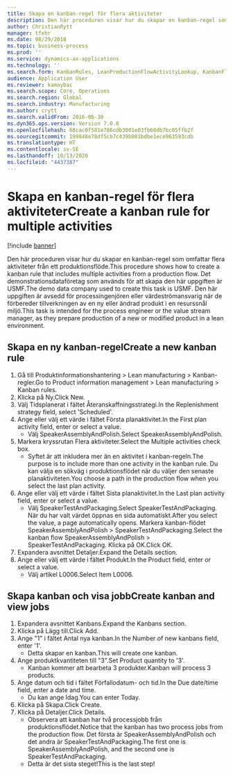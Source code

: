 ```yaml
---
title: Skapa en kanban-regel för flera aktiviteter
description: Den här proceduren visar hur du skapar en kanban-regel som omfattar flera aktiviteter från ett produktionsflöde.
author: ChristianRytt
manager: tfehr
ms.date: 08/29/2018
ms.topic: business-process
ms.prod: ''
ms.service: dynamics-ax-applications
ms.technology: ''
ms.search.form: KanbanRules, LeanProductionFlowActivityLookup, KanbanFlowSelection, InventItemIdLookupSimple, KanbanCreateScheduled, Kanban
audience: Application User
ms.reviewer: kamaybac
ms.search.scope: Core, Operations
ms.search.region: Global
ms.search.industry: Manufacturing
ms.author: crytt
ms.search.validFrom: 2016-06-30
ms.dyn365.ops.version: Version 7.0.0
ms.openlocfilehash: 68cac0f581e786cdb3801e03fb60db7bc05ffb2f
ms.sourcegitcommit: 199848e78df5cb7c439b001bdbe1ece963593cdb
ms.translationtype: HT
ms.contentlocale: sv-SE
ms.lasthandoff: 10/13/2020
ms.locfileid: "4437387"
---
```

# <a name="create-a-kanban-rule-for-multiple-activities"></a><span data-ttu-id="99396-103">Skapa en kanban-regel för flera aktiviteter</span><span class="sxs-lookup"><span data-stu-id="99396-103">Create a kanban rule for multiple activities</span></span>

[!include [banner](../../includes/banner.md)]

<span data-ttu-id="99396-104">Den här proceduren visar hur du skapar en kanban-regel som omfattar flera aktiviteter från ett produktionsflöde.</span><span class="sxs-lookup"><span data-stu-id="99396-104">This procedure shows how to create a kanban rule that includes multiple activities from a production flow.</span></span> <span data-ttu-id="99396-105">Det demonstrationsdataföretag som används för att skapa den här uppgiften är USMF.</span><span class="sxs-lookup"><span data-stu-id="99396-105">The demo data company used to create this task is USMF.</span></span> <span data-ttu-id="99396-106">Den här uppgiften är avsedd för processingenjören eller värdeströmansvarig när de förbereder tillverkningen av en ny eller ändrad produkt i en resurssnål miljö.</span><span class="sxs-lookup"><span data-stu-id="99396-106">This task is intended for the process engineer or the value stream manager, as they prepare production of a new or modified product in a lean environment.</span></span>


## <a name="create-a-new-kanban-rule"></a><span data-ttu-id="99396-107">Skapa en ny kanban-regel</span><span class="sxs-lookup"><span data-stu-id="99396-107">Create a new kanban rule</span></span>
1. <span data-ttu-id="99396-108">Gå till Produktinformationshantering > Lean manufacturing > Kanban-regler.</span><span class="sxs-lookup"><span data-stu-id="99396-108">Go to Product information management > Lean manufacturing > Kanban rules.</span></span>
2. <span data-ttu-id="99396-109">Klicka på Ny.</span><span class="sxs-lookup"><span data-stu-id="99396-109">Click New.</span></span>
3. <span data-ttu-id="99396-110">Välj Tidsplanerat i fältet Återanskaffningsstrategi.</span><span class="sxs-lookup"><span data-stu-id="99396-110">In the Replenishment strategy field, select 'Scheduled'.</span></span>
4. <span data-ttu-id="99396-111">Ange eller välj ett värde i fältet Första planaktivitet.</span><span class="sxs-lookup"><span data-stu-id="99396-111">In the First plan activity field, enter or select a value.</span></span>
    * <span data-ttu-id="99396-112">Välj SpeakerAssemblyAndPolish.</span><span class="sxs-lookup"><span data-stu-id="99396-112">Select SpeakerAssemblyAndPolish.</span></span>  
5. <span data-ttu-id="99396-113">Markera kryssrutan Flera aktiviteter.</span><span class="sxs-lookup"><span data-stu-id="99396-113">Select the Multiple activities check box.</span></span>
    * <span data-ttu-id="99396-114">Syftet är att inkludera mer än en aktivitet i kanban-regeln.</span><span class="sxs-lookup"><span data-stu-id="99396-114">The purpose is to include more than one activity in the kanban rule.</span></span> <span data-ttu-id="99396-115">Du kan välja en sökväg i produktionsflödet när du väljer den senaste planaktiviteten.</span><span class="sxs-lookup"><span data-stu-id="99396-115">You choose a path in the production flow when you select the last plan activity.</span></span>  
6. <span data-ttu-id="99396-116">Ange eller välj ett värde i fältet Sista planaktivitet.</span><span class="sxs-lookup"><span data-stu-id="99396-116">In the Last plan activity field, enter or select a value.</span></span>
    * <span data-ttu-id="99396-117">Välj SpeakerTestAndPackaging.</span><span class="sxs-lookup"><span data-stu-id="99396-117">Select SpeakerTestAndPackaging.</span></span> <span data-ttu-id="99396-118">När du har valt värdet öppnas en sida automatiskt.</span><span class="sxs-lookup"><span data-stu-id="99396-118">After you select the value, a page automatically opens.</span></span> <span data-ttu-id="99396-119">Markera kanban-flödet SpeakerAssemblyAndPolish > SpeakerTestAndPackaging.</span><span class="sxs-lookup"><span data-stu-id="99396-119">Select the kanban flow SpeakerAssemblyAndPolish > SpeakerTestAndPackaging.</span></span> <span data-ttu-id="99396-120">Klicka på OK.</span><span class="sxs-lookup"><span data-stu-id="99396-120">Click OK.</span></span>  
7. <span data-ttu-id="99396-121">Expandera avsnittet Detaljer.</span><span class="sxs-lookup"><span data-stu-id="99396-121">Expand the Details section.</span></span>
8. <span data-ttu-id="99396-122">Ange eller välj ett värde i fältet Produkt.</span><span class="sxs-lookup"><span data-stu-id="99396-122">In the Product field, enter or select a value.</span></span>
    * <span data-ttu-id="99396-123">Välj artikel L0006.</span><span class="sxs-lookup"><span data-stu-id="99396-123">Select Item L0006.</span></span>  

## <a name="create-kanban-and-view-jobs"></a><span data-ttu-id="99396-124">Skapa kanban och visa jobb</span><span class="sxs-lookup"><span data-stu-id="99396-124">Create kanban and view jobs</span></span>
1. <span data-ttu-id="99396-125">Expandera avsnittet Kanbans.</span><span class="sxs-lookup"><span data-stu-id="99396-125">Expand the Kanbans section.</span></span>
2. <span data-ttu-id="99396-126">Klicka på Lägg till.</span><span class="sxs-lookup"><span data-stu-id="99396-126">Click Add.</span></span>
3. <span data-ttu-id="99396-127">Ange "1" i fältet Antal nya kanban.</span><span class="sxs-lookup"><span data-stu-id="99396-127">In the Number of new kanbans field, enter '1'.</span></span>
    * <span data-ttu-id="99396-128">Detta skapar en kanban.</span><span class="sxs-lookup"><span data-stu-id="99396-128">This will create one kanban.</span></span>  
4. <span data-ttu-id="99396-129">Ange produktkvantiteten till "3".</span><span class="sxs-lookup"><span data-stu-id="99396-129">Set Product quantity to '3'.</span></span>
    * <span data-ttu-id="99396-130">Kanban kommer att bearbeta 3 produkter.</span><span class="sxs-lookup"><span data-stu-id="99396-130">Kanban will process 3 products.</span></span>  
5. <span data-ttu-id="99396-131">Ange datum och tid i fältet Förfallodatum- och tid.</span><span class="sxs-lookup"><span data-stu-id="99396-131">In the Due date/time field, enter a date and time.</span></span>
    * <span data-ttu-id="99396-132">Du kan ange Idag.</span><span class="sxs-lookup"><span data-stu-id="99396-132">You can enter Today.</span></span>  
6. <span data-ttu-id="99396-133">Klicka på Skapa.</span><span class="sxs-lookup"><span data-stu-id="99396-133">Click Create.</span></span>
7. <span data-ttu-id="99396-134">Klicka på Detaljer.</span><span class="sxs-lookup"><span data-stu-id="99396-134">Click Details.</span></span>
    * <span data-ttu-id="99396-135">Observera att kanban har två processjobb från produktionsflödet.</span><span class="sxs-lookup"><span data-stu-id="99396-135">Notice that the kanban has two process jobs from the production flow.</span></span> <span data-ttu-id="99396-136">Det första är SpeakerAssemblyAndPolish och det andra är SpeakerTestAndPackaging.</span><span class="sxs-lookup"><span data-stu-id="99396-136">The first one is SpeakerAssemblyAndPolish, and the second one is SpeakerTestAndPackaging.</span></span>  
    * <span data-ttu-id="99396-137">Detta är det sista steget!</span><span class="sxs-lookup"><span data-stu-id="99396-137">This is the last step!</span></span>  

